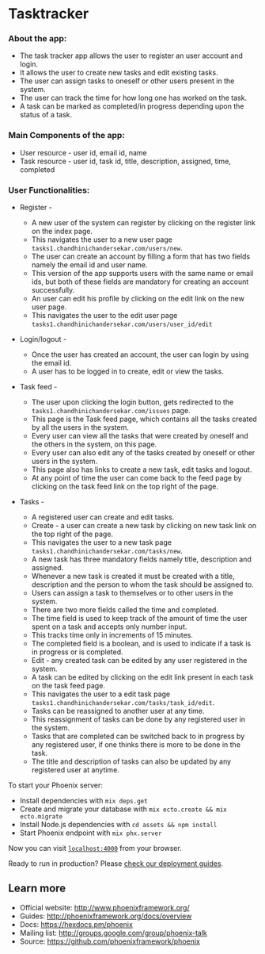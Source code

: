 # Tasktracker

### About the app:
  * The task tracker app allows the user to register an user account and login.
  * It allows the user to create new tasks and edit existing tasks.
  * The user can assign tasks to oneself or other users present in the system.
  * The user can track the time for how long one has worked on the task.
  * A task can be marked as completed/in progress depending upon the status of a task.

### Main Components of the app:
  * User resource - user id, email id, name
  * Task resource - user id, task id, title, description, assigned, time, completed

### User Functionalities:
  * Register -
     * A new user of the system can register by clicking on the register link on the index page.
     * This navigates the user to a new user page `tasks1.chandhinichandersekar.com/users/new`.
     * The user can create an account by filling a form that has two fields namely the email id and user name.
     * This version of the app supports users with the same name or email ids, but both of these fields are mandatory for creating an account successfully.
     * An user can edit his profile by clicking on the edit link on the new user page.
     * This navigates the user to the edit user page `tasks1.chandhinichandersekar.com/users/user_id/edit`

  * Login/logout -
     * Once the user has created an account, the user can login by using the email id.
     * A user has to be logged in to create, edit or view the tasks.

  * Task feed -
     * The user upon clicking the login button, gets redirected to the `tasks1.chandhinichandersekar.com/issues` page.
     * This page is the Task feed page, which contains all the tasks created by all the users in the system.
     * Every user can view all the tasks that were created by oneself and the others in the system, on this page.
     * Every user can also edit any of the tasks created by oneself or other users in the system.
     * This page also has links to create a new task, edit tasks and logout.
     * At any point of time the user can come back to the feed page by clicking on the task feed link on the top right of the page.

  * Tasks -
     * A registered user can create and edit tasks.
     * Create - a user can create a new task by clicking on new task link on the top right of the page.
     * This navigates the user to a new task page `tasks1.chandhinichandersekar.com/tasks/new`.
     * A new task has three mandatory fields namely title, description and assigned.
     * Whenever a new task is created it must be created with a title, description and the person to whom the task should be assigned to.
     * Users can assign a task to themselves or to other users in the system.
     * There are two more fields called the time and completed.
     * The time field is used to keep track of the amount of time the user spent on a task and accepts only number input.
     * This tracks time only in increments of 15 minutes.
     * The completed field is a boolean, and is used to indicate if a task is in progress or is completed.
     * Edit - any created task can be edited by any user registered in the system.
     * A task can be edited by clicking on the edit link present in each task on the task feed page.
     * This navigates the user to a edit task page `tasks1.chandhinichandersekar.com/tasks/task_id/edit`.
     * Tasks can be reassigned to another user at any time.
     * This reassignment of tasks can be done by any registered user in the system.
     * Tasks that are completed can be switched back to in progress by any registered user, if one thinks there is more to be done in the task.
     * The title and description of tasks can also be updated by any registered user at anytime.

To start your Phoenix server:

  * Install dependencies with `mix deps.get`
  * Create and migrate your database with `mix ecto.create && mix ecto.migrate`
  * Install Node.js dependencies with `cd assets && npm install`
  * Start Phoenix endpoint with `mix phx.server`

Now you can visit [`localhost:4000`](http://localhost:4000) from your browser.

Ready to run in production? Please [check our deployment guides](http://www.phoenixframework.org/docs/deployment).

## Learn more

  * Official website: http://www.phoenixframework.org/
  * Guides: http://phoenixframework.org/docs/overview
  * Docs: https://hexdocs.pm/phoenix
  * Mailing list: http://groups.google.com/group/phoenix-talk
  * Source: https://github.com/phoenixframework/phoenix
